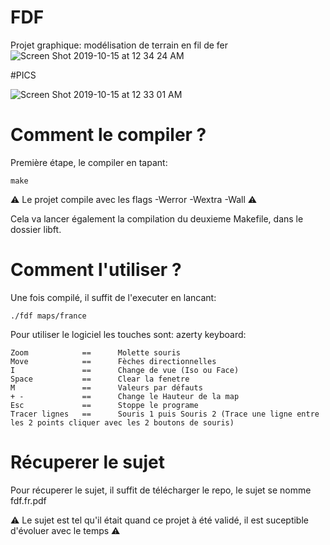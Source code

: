 # FDF
Projet graphique: modélisation de terrain en fil de fer
![Screen Shot 2019-10-15 at 12 34 24 AM](https://user-images.githubusercontent.com/44972661/66787435-00823c00-eee4-11e9-8f04-07be8cc89f93.png)

#PICS


![Screen Shot 2019-10-15 at 12 33 01 AM](https://user-images.githubusercontent.com/44972661/66787440-02e49600-eee4-11e9-9740-519304183d71.png)

# Comment le compiler ?

Première étape, le compiler en tapant:
```
make
```

⚠️ Le projet compile avec les flags -Werror -Wextra -Wall ⚠️

Cela va lancer également la compilation du deuxieme Makefile, dans le dossier libft.

# Comment l'utiliser ?

Une fois compilé, il suffit de l'executer en lancant:
```
./fdf maps/france
```
Pour utiliser le logiciel les touches sont:
azerty keyboard:
```
Zoom           	==      Molette souris
Move           	==      Fèches directionnelles
I              	==      Change de vue (Iso ou Face)
Space          	==      Clear la fenetre
M              	==      Valeurs par défauts
+ -            	==      Change le Hauteur de la map
Esc            	==      Stoppe le programe
Tracer lignes 	==      Souris 1 puis Souris 2 (Trace une ligne entre les 2 points cliquer avec les 2 boutons de souris)
```

# Récuperer le sujet

Pour récuperer le sujet, il suffit de télécharger le repo, le sujet se nomme fdf.fr.pdf

⚠️ Le sujet est tel qu'il était quand ce projet à été validé, il est suceptible d'évoluer avec le temps ⚠️
